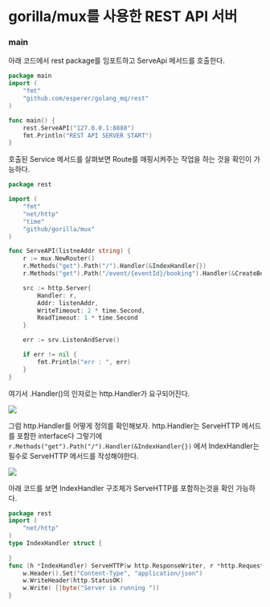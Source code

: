 # gorilla/mux를 사용한 REST API 서버

### main

아래 코드에서 rest package를 임포트하고 ServeApi 메서드를 호출한다.

```go
package main
import (
    "fmt"
    "github.com/esperer/golang_mq/rest"
)

func main() {
    rest.ServeAPI("127.0.0.1:8888")
    fmt.Println("REST API SERVER START")
}
```

호출된 Service 메서드를 살펴보면 Route를 매핑시켜주는 작업을 하는 것을 확인이 가능하다.

```go
package rest

import (
    "fmt"
    "net/http"
    "time"
    "github/gorilla/mux"
)

func ServeAPI(listneAddr string) {
    r := mux.NewRouter()
    r.Methods("get").Path("/").Handler(&IndexHandler{})
    r.Methods("get").Path("/event/{eventId}/booking").Handler(&CreateBookingHandler{})

    src := http.Server{
        Handler: r,
        Addr: listenAddr,
        WriteTimeout: 2 * time.Second,
        ReadTimeout: 1 * time.Second
    }

    err := srv.ListenAndServe()

    if err != nil {
        fmt.Println("err : ", err)
    }
}

```

여기서 .Handler()의 인자로는 http.Handler가 요구되어진다.

![](https://velog.velcdn.com/images/divan/post/c46fb686-2e34-4613-861e-cb7d5167de3a/image.png)

그럼 http.Handler를 어떻게 정의를 확인해보자. http.Handler는 ServeHTTP 메서드를 포함한 interface다 그렇기에 `r.Methods("get").Path("/").Handler(&IndexHandler{})` 에서 IndexHandler는 필수로 ServeHTTP 메서드를 작성해야한다.

![](https://velog.velcdn.com/images/divan/post/9f001114-de28-45ac-970a-7dd7575cfa66/image.png)

아래 코드를 보면 IndexHandler 구조체가 ServeHTTP를 포함하는것을 확인 가능하다.

```go
package rest
import (
	"net/http"
)
type IndexHandler struct {
	 
}
func (h *IndexHandler) ServeHTTP(w http.ResponseWriter, r *http.Request){
	w.Header().Set("Content-Type", "application/json")
    w.WriteHeader(http.StatusOK)
    w.Write( []byte("Server is running "))
}
```